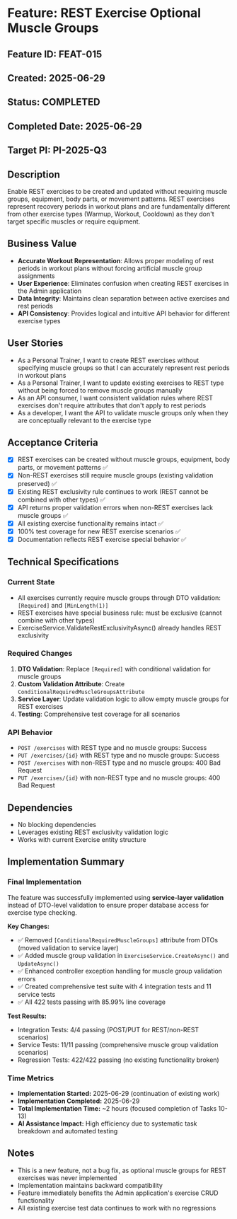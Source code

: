 # Feature: REST Exercise Optional Muscle Groups

## Feature ID: FEAT-015
## Created: 2025-06-29
## Status: COMPLETED
## Completed Date: 2025-06-29
## Target PI: PI-2025-Q3

## Description
Enable REST exercises to be created and updated without requiring muscle groups, equipment, body parts, or movement patterns. REST exercises represent recovery periods in workout plans and are fundamentally different from other exercise types (Warmup, Workout, Cooldown) as they don't target specific muscles or require equipment.

## Business Value
- **Accurate Workout Representation**: Allows proper modeling of rest periods in workout plans without forcing artificial muscle group assignments
- **User Experience**: Eliminates confusion when creating REST exercises in the Admin application
- **Data Integrity**: Maintains clean separation between active exercises and rest periods
- **API Consistency**: Provides logical and intuitive API behavior for different exercise types

## User Stories
- As a Personal Trainer, I want to create REST exercises without specifying muscle groups so that I can accurately represent rest periods in workout plans
- As a Personal Trainer, I want to update existing exercises to REST type without being forced to remove muscle groups manually
- As an API consumer, I want consistent validation rules where REST exercises don't require attributes that don't apply to rest periods
- As a developer, I want the API to validate muscle groups only when they are conceptually relevant to the exercise type

## Acceptance Criteria
- [x] REST exercises can be created without muscle groups, equipment, body parts, or movement patterns ✅
- [x] Non-REST exercises still require muscle groups (existing validation preserved) ✅
- [x] Existing REST exclusivity rule continues to work (REST cannot be combined with other types) ✅
- [x] API returns proper validation errors when non-REST exercises lack muscle groups ✅
- [x] All existing exercise functionality remains intact ✅
- [x] 100% test coverage for new REST exercise scenarios ✅
- [x] Documentation reflects REST exercise special behavior ✅

## Technical Specifications

### Current State
- All exercises currently require muscle groups through DTO validation: `[Required]` and `[MinLength(1)]`
- REST exercises have special business rule: must be exclusive (cannot combine with other types)
- ExerciseService.ValidateRestExclusivityAsync() already handles REST exclusivity

### Required Changes
1. **DTO Validation**: Replace `[Required]` with conditional validation for muscle groups
2. **Custom Validation Attribute**: Create `ConditionalRequiredMuscleGroupsAttribute`
3. **Service Layer**: Update validation logic to allow empty muscle groups for REST exercises
4. **Testing**: Comprehensive test coverage for all scenarios

### API Behavior
- `POST /exercises` with REST type and no muscle groups: Success
- `PUT /exercises/{id}` with REST type and no muscle groups: Success  
- `POST /exercises` with non-REST type and no muscle groups: 400 Bad Request
- `PUT /exercises/{id}` with non-REST type and no muscle groups: 400 Bad Request

## Dependencies
- No blocking dependencies
- Leverages existing REST exclusivity validation logic
- Works with current Exercise entity structure

## Implementation Summary

### Final Implementation
The feature was successfully implemented using **service-layer validation** instead of DTO-level validation to ensure proper database access for exercise type checking.

**Key Changes:**
- ✅ Removed `[ConditionalRequiredMuscleGroups]` attribute from DTOs (moved validation to service layer)
- ✅ Added muscle group validation in `ExerciseService.CreateAsync()` and `UpdateAsync()`
- ✅ Enhanced controller exception handling for muscle group validation errors
- ✅ Created comprehensive test suite with 4 integration tests and 11 service tests
- ✅ All 422 tests passing with 85.99% line coverage

**Test Results:**
- Integration Tests: 4/4 passing (POST/PUT for REST/non-REST scenarios)
- Service Tests: 11/11 passing (comprehensive muscle group validation scenarios)
- Regression Tests: 422/422 passing (no existing functionality broken)

### Time Metrics
- **Implementation Started:** 2025-06-29 (continuation of existing work)
- **Implementation Completed:** 2025-06-29
- **Total Implementation Time:** ~2 hours (focused completion of Tasks 10-13)
- **AI Assistance Impact:** High efficiency due to systematic task breakdown and automated testing

## Notes
- This is a new feature, not a bug fix, as optional muscle groups for REST exercises was never implemented
- Implementation maintains backward compatibility
- Feature immediately benefits the Admin application's exercise CRUD functionality
- All existing exercise test data continues to work with no regressions